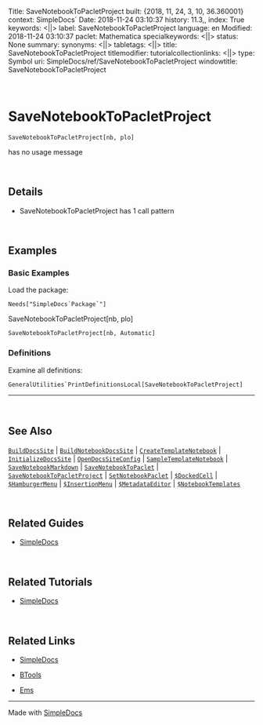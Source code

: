 Title: SaveNotebookToPacletProject
built: {2018, 11, 24, 3, 10, 36.360001}
context: SimpleDocs`
Date: 2018-11-24 03:10:37
history: 11.3,,
index: True
keywords: <||>
label: SaveNotebookToPacletProject
language: en
Modified: 2018-11-24 03:10:37
paclet: Mathematica
specialkeywords: <||>
status: None
summary: 
synonyms: <||>
tabletags: <||>
title: SaveNotebookToPacletProject
titlemodifier: 
tutorialcollectionlinks: <||>
type: Symbol
uri: SimpleDocs/ref/SaveNotebookToPacletProject
windowtitle: SaveNotebookToPacletProject

<a id="savenotebooktopacletproject" style="width:0;height:0;margin:0;padding:0;">&zwnj;</a>

# SaveNotebookToPacletProject

    SaveNotebookToPacletProject[nb, plo]

 has no usage message

<a id="details" style="width:0;height:0;margin:0;padding:0;">&zwnj;</a>

## Details

* SaveNotebookToPacletProject has 1 call pattern

<a id="examples" style="width:0;height:0;margin:0;padding:0;">&zwnj;</a>

## Examples

### Basic Examples

Load the package:

    Needs["SimpleDocs`Package`"]

SaveNotebookToPacletProject[nb, plo]

    SaveNotebookToPacletProject[nb, Automatic]

### Definitions

Examine all definitions:

    GeneralUtilities`PrintDefinitionsLocal[SaveNotebookToPacletProject]

---

<a id="see-also" style="width:0;height:0;margin:0;padding:0;">&zwnj;</a>

## See Also

[```BuildDocsSite```](../ref/BuildDocsSite.html) |  [```BuildNotebookDocsSite```](../ref/BuildNotebookDocsSite.html) |  [```CreateTemplateNotebook```](../ref/CreateTemplateNotebook.html) |  [```InitializeDocsSite```](../ref/InitializeDocsSite.html) |  [```OpenDocsSiteConfig```](../ref/OpenDocsSiteConfig.html) |  [```SampleTemplateNotebook```](../ref/SampleTemplateNotebook.html) |  [```SaveNotebookMarkdown```](../ref/SaveNotebookMarkdown.html) |  [```SaveNotebookToPaclet```](../ref/SaveNotebookToPaclet.html) |  [```SaveNotebookToPacletProject```](../ref/SaveNotebookToPacletProject.html) |  [```SetNotebookPaclet```](../ref/SetNotebookPaclet.html) |  [```$DockedCell```](../ref/%24DockedCell.html) |  [```$HamburgerMenu```](../ref/%24HamburgerMenu.html) |  [```$InsertionMenu```](../ref/%24InsertionMenu.html) |  [```$MetadataEditor```](../ref/%24MetadataEditor.html) |  [```$NotebookTemplates```](../ref/%24NotebookTemplates.html)

<a id="related-guides" style="width:0;height:0;margin:0;padding:0;">&zwnj;</a>

## Related Guides

* [SimpleDocs](../guide/SimpleDocs.html)

<a id="related-tutorials" style="width:0;height:0;margin:0;padding:0;">&zwnj;</a>

## Related Tutorials

* [SimpleDocs](../tutorial/SimpleDocs.html)

<a id="related-links" style="width:0;height:0;margin:0;padding:0;">&zwnj;</a>

## Related Links

* [SimpleDocs](https://github.com/b3m2a1/SimpleDocs)

* [BTools](https://github.com/b3m2a1/mathematica-BTools)

* [Ems](https://github.com/b3m2a1/Ems)

---

Made with  [SimpleDocs](https://github.com/b3m2a1/SimpleDocs)